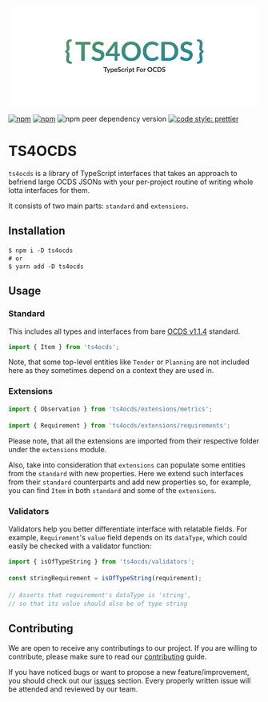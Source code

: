 ![logo](https://raw.githubusercontent.com/uStudioCompany/ts4ocds/master/ts4ocds-banner.png)

[![npm](https://img.shields.io/npm/v/ts4ocds.svg)](https://www.npmjs.com/package/ts4ocds)
[![npm](https://img.shields.io/badge/dependencies-0-brightgreen)](https://www.npmjs.com/package/ts4ocds)
![npm peer dependency version](https://img.shields.io/npm/dependency-version/ts4ocds/peer/typescript)
[![code style: prettier](https://img.shields.io/badge/code_style-prettier-ff69b4.svg?style=flat-square)](https://github.com/prettier/prettier)

# TS4OCDS

`ts4ocds` is a library of TypeScript interfaces that takes an approach
to befriend large OCDS JSONs with your per-project routine of
writing whole lotta interfaces for them.

It consists of two main parts: `standard` and `extensions`.

## Installation

```shell script
$ npm i -D ts4ocds
# or
$ yarn add -D ts4ocds
```

## Usage

### Standard

This includes all types and interfaces from bare
[OCDS v1.1.4](https://standard.open-contracting.org/latest/en/) standard.

```typescript
import { Item } from 'ts4ocds';
```

Note, that some top-level entities like `Tender` or `Planning`
are not included here as they sometimes depend on a context they are
used in.

### Extensions

```typescript
import { Observation } from 'ts4ocds/extensions/metrics';

import { Requirement } from 'ts4ocds/extensions/requirements';
```

Please note, that all the extensions are imported from their respective
folder under the `extensions` module.

Also, take into consideration that `extensions` can populate some
entities from the `standard` with new properties. Here we extend
such interfaces from their `standard` counterparts and add new properties
so, for example, you can find `Item` in both `standard` and some of the `extensions`.

### Validators

Validators help you better differentiate interface with relatable fields.
For example, `Requirement`'s `value` field depends on its `dataType`, which
could easily be checked with a validator function:

```typescript
import { isOfTypeString } from 'ts4ocds/validators';

const stringRequirement = isOfTypeString(requirement);

// Asserts that requirement's dataType is 'string',
// so that its value should also be of type string
```

## Contributing

We are open to receive any contributings to our project. If you are willing to contribute,
please make sure to read our [contributing](https://github.com/uStudioCompany/ts4ocds/blob/master/CONTRIBUTING.md)
guide.

If you have noticed bugs or want to propose a new feature/improvement, you should check out
our [issues](https://github.com/uStudioCompany/ts4ocds/issues) section. Every properly
written issue will be attended and reviewed by our team.
